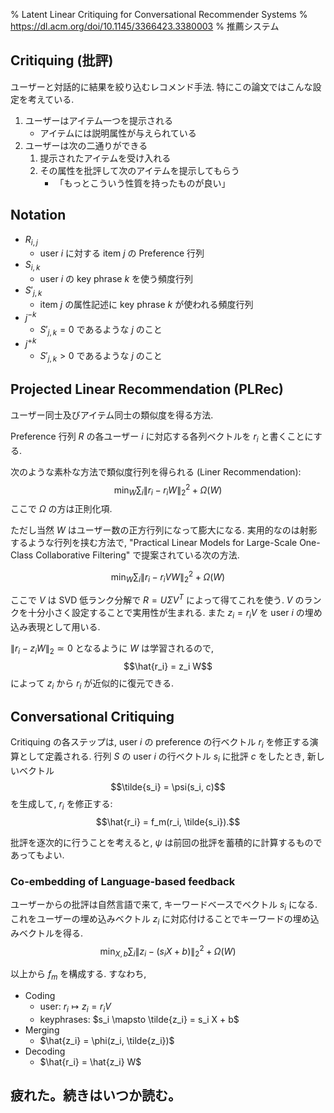 % Latent Linear Critiquing for Conversational Recommender Systems
% https://dl.acm.org/doi/10.1145/3366423.3380003
% 推薦システム

## Critiquing (批評)

ユーザーと対話的に結果を絞り込むレコメンド手法.
特にこの論文ではこんな設定を考えている.

1. ユーザーはアイテム一つを提示される
    - アイテムには説明属性が与えられている
1. ユーザーは次の二通りができる
    1. 提示されたアイテムを受け入れる
    1. その属性を批評して次のアイテムを提示してもらう
        - 「もっとこういう性質を持ったものが良い」

## Notation

- $R_{i,j}$
    - user $i$ に対する item $j$ の Preference 行列
- $S_{i,k}$
    - user $i$ の key phrase $k$ を使う頻度行列
- $S'_{j,k}$
    - item $j$ の属性記述に key phrase $k$ が使われる頻度行列
- $j^{-k}$
    - $S'_{j,k} = 0$ であるような $j$ のこと
- $j^{+k}$
    - $S'_{j,k} > 0$ であるような $j$ のこと

## Projected Linear Recommendation (PLRec)

ユーザー同士及びアイテム同士の類似度を得る方法.

Preference 行列 $R$ の各ユーザー $i$ に対応する各列ベクトルを $r_i$ と書くことにする.

次のような素朴な方法で類似度行列を得られる (Liner Recommendation):
$$\min_W \sum_i \| r_i - r_i W \|_2^2 + \Omega(W)$$
ここで $\Omega$ の方は正則化項.

ただし当然 $W$ はユーザー数の正方行列になって膨大になる.
実用的なのは射影するような行列を挟む方法で,
"Practical Linear Models for Large-Scale One-Class Collaborative Filtering"
で提案されている次の方法.

$$\min_W \sum_i \| r_i - r_i V W \|_2^2 + \Omega(W)$$

ここで $V$ は SVD 低ランク分解で $R = U \Sigma V^T$ によって得てこれを使う.
$V$ のランクを十分小さく設定することで実用性が生まれる.
また
$z_i = r_i V$
を user $i$ の埋め込み表現として用いる.

$\| r_i - z_i W \|_2 \simeq 0$ となるように $W$ は学習されるので,
$$\hat{r_i} = z_i W$$
によって $z_i$ から $r_i$ が近似的に復元できる.

## Conversational Critiquing

Critiquing の各ステップは, user $i$ の preference の行ベクトル $r_i$ を修正する演算として定義される.
行列 $S$ の user $i$ の行ベクトル $s_i$ に批評 $c$ をしたとき,
新しいベクトル
$$\tilde{s_i} = \psi(s_i, c)$$
を生成して, $r_i$ を修正する:
$$\hat{r_i} = f_m(r_i, \tilde{s_i}).$$

批評を逐次的に行うことを考えると, $\psi$ は前回の批評を蓄積的に計算するものであってもよい.

### Co-embedding of Language-based feedback

ユーザーからの批評は自然言語で来て, キーワードベースでベクトル $s_i$ になる.
これをユーザーの埋め込みベクトル $z_i$ に対応付けることでキーワードの埋め込みベクトルを得る.
$$\min_{X,b} \sum_i \| z_i - (s_i X + b) \|_2^2 + \Omega(W)$$

以上から $f_m$ を構成する.
すなわち,

- Coding
    - user:  $r_i \mapsto z_i = r_i V$
    - keyphrases: $s_i \mapsto \tilde{z_i} = s_i X + b$
- Merging
    - $\hat{z_i} = \phi(z_i, \tilde{z_i})$
- Decoding
    - $\hat{r_i} = \hat{z_i} W$

## 疲れた。続きはいつか読む。

